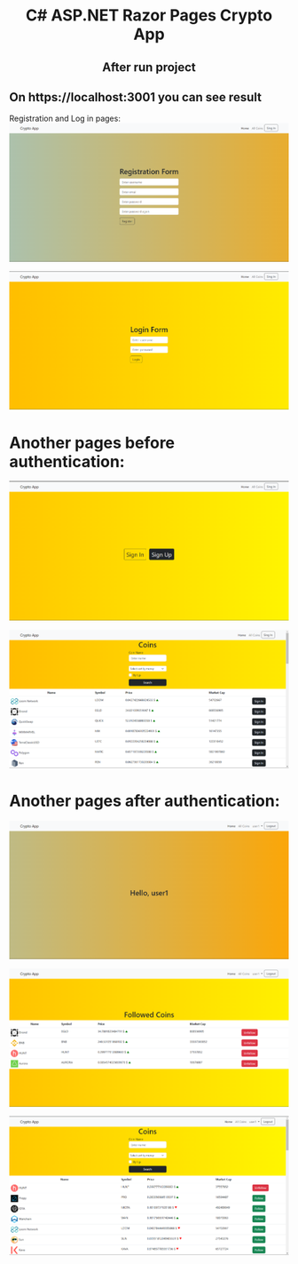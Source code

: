 <center><h1>C# ASP.NET Razor Pages Crypto App</h1></center>

<center><h2>After run project</h2></center>

## On https://localhost:3001 you can see result
Registration and Log in pages:
![](.images/4.png)

![](.images/3.png)

# Another pages before authentication:

![](.images/1.png)

![](.images/2.png)

# Another pages after authentication:

![](.images/5.png)

![](.images/7.png)

![](.images/6.png)





